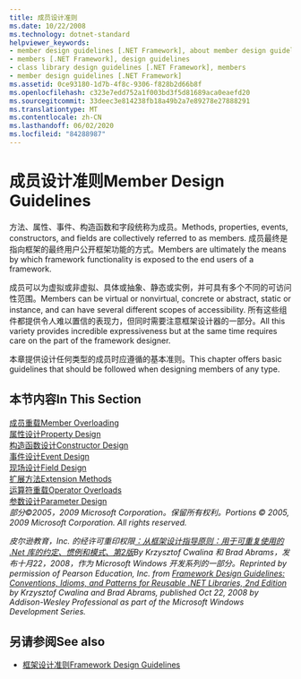 ```yaml
---
title: 成员设计准则
ms.date: 10/22/2008
ms.technology: dotnet-standard
helpviewer_keywords:
- member design guidelines [.NET Framework], about member design guidelines
- members [.NET Framework], design guidelines
- class library design guidelines [.NET Framework], members
- member design guidelines [.NET Framework]
ms.assetid: 0ce93180-1d7b-4f8c-9306-f828b2d66b8f
ms.openlocfilehash: c323e7edd752a1f003bd3f5d81689aca0eaefd20
ms.sourcegitcommit: 33deec3e814238fb18a49b2a7e89278e27888291
ms.translationtype: MT
ms.contentlocale: zh-CN
ms.lasthandoff: 06/02/2020
ms.locfileid: "84288987"
---
```

# <a name="member-design-guidelines"></a><span data-ttu-id="8d6b0-102">成员设计准则</span><span class="sxs-lookup"><span data-stu-id="8d6b0-102">Member Design Guidelines</span></span>
<span data-ttu-id="8d6b0-103">方法、属性、事件、构造函数和字段统称为成员。</span><span class="sxs-lookup"><span data-stu-id="8d6b0-103">Methods, properties, events, constructors, and fields are collectively referred to as members.</span></span> <span data-ttu-id="8d6b0-104">成员最终是指向框架的最终用户公开框架功能的方式。</span><span class="sxs-lookup"><span data-stu-id="8d6b0-104">Members are ultimately the means by which framework functionality is exposed to the end users of a framework.</span></span>  
  
 <span data-ttu-id="8d6b0-105">成员可以为虚拟或非虚拟、具体或抽象、静态或实例，并可具有多个不同的可访问性范围。</span><span class="sxs-lookup"><span data-stu-id="8d6b0-105">Members can be virtual or nonvirtual, concrete or abstract, static or instance, and can have several different scopes of accessibility.</span></span> <span data-ttu-id="8d6b0-106">所有这些组件都提供令人难以置信的表现力，但同时需要注意框架设计器的一部分。</span><span class="sxs-lookup"><span data-stu-id="8d6b0-106">All this variety provides incredible expressiveness but at the same time requires care on the part of the framework designer.</span></span>  
  
 <span data-ttu-id="8d6b0-107">本章提供设计任何类型的成员时应遵循的基本准则。</span><span class="sxs-lookup"><span data-stu-id="8d6b0-107">This chapter offers basic guidelines that should be followed when designing members of any type.</span></span>  
  
## <a name="in-this-section"></a><span data-ttu-id="8d6b0-108">本节内容</span><span class="sxs-lookup"><span data-stu-id="8d6b0-108">In This Section</span></span>  
 [<span data-ttu-id="8d6b0-109">成员重载</span><span class="sxs-lookup"><span data-stu-id="8d6b0-109">Member Overloading</span></span>](member-overloading.md)  
 [<span data-ttu-id="8d6b0-110">属性设计</span><span class="sxs-lookup"><span data-stu-id="8d6b0-110">Property Design</span></span>](property.md)  
 [<span data-ttu-id="8d6b0-111">构造函数设计</span><span class="sxs-lookup"><span data-stu-id="8d6b0-111">Constructor Design</span></span>](constructor.md)  
 [<span data-ttu-id="8d6b0-112">事件设计</span><span class="sxs-lookup"><span data-stu-id="8d6b0-112">Event Design</span></span>](event.md)  
 [<span data-ttu-id="8d6b0-113">现场设计</span><span class="sxs-lookup"><span data-stu-id="8d6b0-113">Field Design</span></span>](field.md)  
 [<span data-ttu-id="8d6b0-114">扩展方法</span><span class="sxs-lookup"><span data-stu-id="8d6b0-114">Extension Methods</span></span>](extension-methods.md)  
 [<span data-ttu-id="8d6b0-115">运算符重载</span><span class="sxs-lookup"><span data-stu-id="8d6b0-115">Operator Overloads</span></span>](operator-overloads.md)  
 [<span data-ttu-id="8d6b0-116">参数设计</span><span class="sxs-lookup"><span data-stu-id="8d6b0-116">Parameter Design</span></span>](parameter-design.md)  
 <span data-ttu-id="8d6b0-117">*部分©2005，2009 Microsoft Corporation。保留所有权利。*</span><span class="sxs-lookup"><span data-stu-id="8d6b0-117">*Portions © 2005, 2009 Microsoft Corporation. All rights reserved.*</span></span>  
  
 <span data-ttu-id="8d6b0-118">*皮尔逊教育，Inc. 的经许可重印权限[：从框架设计指导原则：用于可重复使用的 .Net 库的约定、惯例和模式、第2版](https://www.informit.com/store/framework-design-guidelines-conventions-idioms-and-9780321545619)By Krzysztof Cwalina 和 Brad Abrams，发布十月22，2008，作为 Microsoft Windows 开发系列的一部分。*</span><span class="sxs-lookup"><span data-stu-id="8d6b0-118">*Reprinted by permission of Pearson Education, Inc. from [Framework Design Guidelines: Conventions, Idioms, and Patterns for Reusable .NET Libraries, 2nd Edition](https://www.informit.com/store/framework-design-guidelines-conventions-idioms-and-9780321545619) by Krzysztof Cwalina and Brad Abrams, published Oct 22, 2008 by Addison-Wesley Professional as part of the Microsoft Windows Development Series.*</span></span>  
  
## <a name="see-also"></a><span data-ttu-id="8d6b0-119">另请参阅</span><span class="sxs-lookup"><span data-stu-id="8d6b0-119">See also</span></span>

- [<span data-ttu-id="8d6b0-120">框架设计准则</span><span class="sxs-lookup"><span data-stu-id="8d6b0-120">Framework Design Guidelines</span></span>](index.md)

